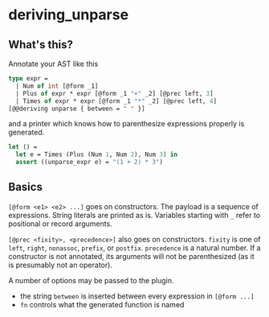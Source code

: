 
# deriving_unparse

## What's this?

Annotate your AST like this

```ocaml
type expr =
  | Num of int [@form _1]
  | Plus of expr * expr [@form _1 "+" _2] [@prec left, 3]
  | Times of expr * expr [@form _1 "*" _2] [@prec left, 4]
[@@deriving unparse { between = " " }]
```

and a printer which knows how to parenthesize expressions properly is generated.

```ocaml
let () =
  let e = Times (Plus (Num 1, Num 2), Num 3) in
  assert ((unparse_expr e) = "(1 + 2) * 3")
```

## Basics

`[@form <e1> <e2> ...]` goes on constructors.
The payload is a sequence of expressions. String literals are printed as is. Variables starting with `_` refer to positional or record arguments.

`[@prec <fixity>, <precedence>]` also goes on constructors.
`fixity` is one of `left`, `right`, `nonassoc`, `prefix`, or `postfix`.
`precedence` is a natural number.
If a constructor is not annotated, its arguments will not be parenthesized (as it is presumably not an operator).

A number of options may be passed to the plugin.

- the string `between` is inserted between every expression in `[@form ...]`
- `fn` controls what the generated function is named
